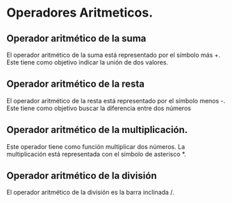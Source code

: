 # Operadores Aritmeticos.

## Operador aritmético de la suma

El operador aritmético de la suma está representado por el símbolo más +. Este tiene como objetivo indicar la unión de dos valores.

## Operador aritmético de la resta

El operador aritmético de la resta está representado por el símbolo menos -. Este tiene como objetivo buscar la diferencia entre dos números

## Operador aritmético de la multiplicación.

Este operador tiene como función multiplicar dos números. La multiplicación está representada con el símbolo de asterisco *.

## Operador aritmético de la división

El operador aritmético de la división es la barra inclinada /.